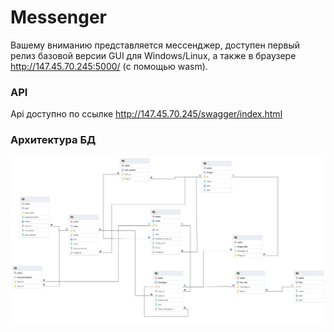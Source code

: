 # Messenger

Вашему вниманию представляется мессенджер, доступен первый релиз базовой версии GUI для Windows/Linux, а также в браузере http://147.45.70.245:5000/ (с помощью wasm).

### API 
Api доступно по ссылке 
http://147.45.70.245/swagger/index.html

### Архитектура БД
![bdarch](./imgs/messenger_bd.png)
